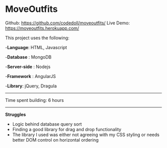 MoveOutfits
===================

Github: https://github.com/codedoll/moveoutfits/
Live Demo: https://moveoutfits.herokuapp.com/

This project uses the following:
 
 -**Language**: HTML, Javascript

 -**Database** : MongoDB

 -**Server-side** : Nodejs
 
 -**Framework** : AngularJS
 
 -**Library**: jQuery, Dragula



----------

Time spent building: 6 hours

----------

**Struggles**
 - Logic behind database query sort
 - Finding a good library for drag and drop functionality
 - The library I used was either not agreeing with my CSS styling or needs better DOM control on horizontal ordering
 
